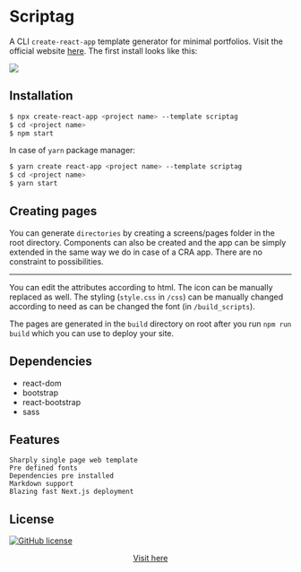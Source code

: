 
# Scriptag

A CLI `create-react-app` template generator for minimal portfolios.
Visit the official website [here](https://scriptag.vercel.app/). The first install looks like this:

<img src="./insdc.png">

## Installation

```bash
$ npx create-react-app <project name> --template scriptag
$ cd <project name>
$ npm start
```

In case of `yarn` package manager: 
```bash
$ yarn create react-app <project name> --template scriptag
$ cd <project name>
$ yarn start
```

## Creating pages

You can generate `directories` by creating a screens/pages folder in the root directory. Components can also be created and the app can be simply extended in the same way we do in case of a CRA app. There are no constraint to possibilities.

--- 

You can edit the attributes according to html. The icon can be manually replaced as well. The styling (`style.css` in `/css`) can be manually changed according to need as can be changed the font (in `/build_scripts`).

The pages are generated in the `build` directory on root after you run `npm run build` which you can use to deploy your site.

## Dependencies

- react-dom
- bootstrap
- react-bootstrap
- sass

## Features
    Sharply single page web template
    Pre defined fonts 
    Dependencies pre installed
    Markdown support
    Blazing fast Next.js deployment

## License

[![GitHub license](https://img.shields.io/github/license/sambhav2612/staticgen.svg?style=for-the-badge)](https://github.com/sambhavsaxena/scriptag/blob/main/LICENSE)

<div align="center"><a href="https://www.npmjs.com/package/cra-template-scriptag" target="_blank">Visit here</a></div>

